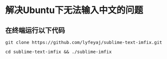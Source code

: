 <h1>解决Ubuntu下无法输入中文的问题</h1>
<h2>在终端运行以下代码</h1>
<p><pre>git clone https://github.com/lyfeyaj/sublime-text-imfix.git</pre></p>
<p><pre>cd sublime-text-imfix && ./sublime-imfix</pre></p>
